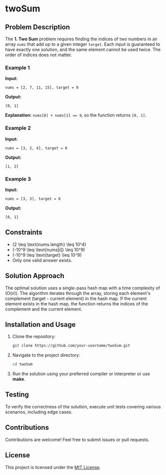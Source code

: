 # twoSum

## Problem Description
The **1. Two Sum** problem requires finding the indices of two numbers in an array `nums` that add up to a given integer `target`. Each input is guaranteed to have exactly one solution, and the same element cannot be used twice. The order of indices does not matter.

### Example 1
**Input:**  
```plaintext
nums = [2, 7, 11, 15], target = 9
```
**Output:**  
```plaintext
[0, 1]
```
**Explanation:** `nums[0] + nums[1] == 9`, so the function returns `[0, 1]`.

### Example 2
**Input:**  
```plaintext
nums = [3, 2, 4], target = 6
```
**Output:**  
```plaintext
[1, 2]
```

### Example 3
**Input:**  
```plaintext
nums = [3, 3], target = 6
```
**Output:**  
```plaintext
[0, 1]
```

## Constraints
- \(2 \leq \text{nums.length} \leq 10^4\)
- \(-10^9 \leq \text{nums[i]} \leq 10^9\)
- \(-10^9 \leq \text{target} \leq 10^9\)
- Only one valid answer exists.

## Solution Approach
The optimal solution uses a single-pass hash map with a time complexity of \(O(n)\). The algorithm iterates through the array, storing each element's complement (target - current element) in the hash map. If the current element exists in the hash map, the function returns the indices of the complement and the current element.

## Installation and Usage
1. Clone the repository:
    ```bash
    git clone https://github.com/your-username/twoSum.git
    ```
2. Navigate to the project directory:
    ```bash
    cd twoSum
    ```
3. Run the solution using your preferred compiler or interpreter or use **make**.

## Testing
To verify the correctness of the solution, execute unit tests covering various scenarios, including edge cases.

## Contributions
Contributions are welcome! Feel free to submit issues or pull requests.

## License
This project is licensed under the [MIT License](LICENSE).

